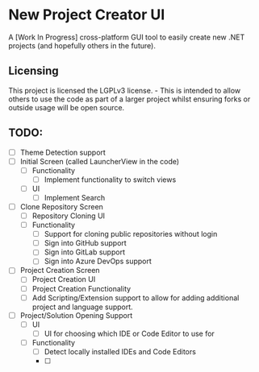 # New Project Creator UI
A [Work In Progress] cross-platform GUI tool to easily create new .NET projects (and hopefully others in the future).

## Licensing
This project is licensed the LGPLv3 license. - This is intended to allow others to use the code as part of a larger project whilst ensuring forks or outside usage will be open source.

## TODO:
* [ ] Theme Detection support
* [ ] Initial Screen (called LauncherView in the code)
  * [ ] Functionality
    * [ ] Implement functionality to switch views  
  * [ ] UI
    * [ ] Implement Search
* [ ] Clone Repository Screen
  * [ ] Repository Cloning UI
  * [ ] Functionality
    * [ ] Support for cloning public repositories without login
    * [ ] Sign into GitHub support
    * [ ] Sign into GitLab support
    * [ ] Sign into Azure DevOps support
* [ ] Project Creation Screen
  * [ ] Project Creation UI
  * [ ] Project Creation Functionality
  * [ ] Add Scripting/Extension support to allow for adding additional project and language support.
* [ ] Project/Solution Opening Support
  * [ ] UI
    * [ ] UI for choosing which IDE or Code Editor to use for   
  * [ ] Functionality
    * [ ] Detect locally installed IDEs and Code Editors
    * [ ]  
